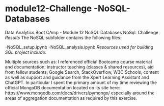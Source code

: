 # module12-Challenge -NoSQL-Databases
Data Analytics Boot CAmp - Module 12 NoSQL Databases
NoSqL Challenge
_Results_
The NoSQL subfolder contains the following files:

-NoSQL_setup.ipynb
-NoSQL_analysis.ipynb
_Resources used for building SQL project include:_

Multiple sources such as: I referenced official Bootcamp course material and documentation; instructor teaching (classes & shared resources), aid from fellow students, Google Search, StackOverflow, W3C Schools, content as well as support and guidance from the Xpert Learning Assistant and ChatGPT. In particular I spent the primary amount of my time reviewing the official MongoDB documentation located on its site here: https://www.mongodb.com/docs/drivers/pymongo/ especially around the areas of aggregation documentation as required by this exercise.

